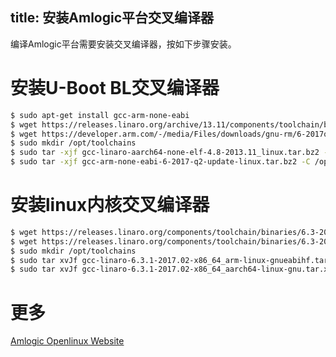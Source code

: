 title: 安装Amlogic平台交叉编译器
---

编译Amlogic平台需要安装交叉编译器，按如下步骤安装。

# 安装U-Boot BL交叉编译器

```sh
$ sudo apt-get install gcc-arm-none-eabi
$ wget https://releases.linaro.org/archive/13.11/components/toolchain/binaries/gcc-linaro-aarch64-none-elf-4.8-2013.11_linux.tar.bz2
$ wget https://developer.arm.com/-/media/Files/downloads/gnu-rm/6-2017q2/gcc-arm-none-eabi-6-2017-q2-update-linux.tar.bz2
$ sudo mkdir /opt/toolchains
$ sudo tar -xjf gcc-linaro-aarch64-none-elf-4.8-2013.11_linux.tar.bz2 -C /opt/toolchains
$ sudo tar -xjf gcc-arm-none-eabi-6-2017-q2-update-linux.tar.bz2 -C /opt/toolchains
```

# 安装linux内核交叉编译器

```sh
$ wget https://releases.linaro.org/components/toolchain/binaries/6.3-2017.02/arm-linux-gnueabihf/gcc-linaro-6.3.1-2017.02-x86_64_arm-linux-gnueabihf.tar.xz
$ wget https://releases.linaro.org/components/toolchain/binaries/6.3-2017.02/aarch64-linux-gnu/gcc-linaro-6.3.1-2017.02-x86_64_aarch64-linux-gnu.tar.xz
$ sudo mkdir /opt/toolchains
$ sudo tar xvJf gcc-linaro-6.3.1-2017.02-x86_64_arm-linux-gnueabihf.tar.xz -C /opt/toolchains
$ sudo tar xvJf gcc-linaro-6.3.1-2017.02-x86_64_aarch64-linux-gnu.tar.xz -C /opt/toolchains
```

# 更多

[Amlogic Openlinux Website](http://openlinux.amlogic.com/)

